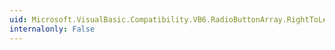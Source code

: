 ```yaml
---
uid: Microsoft.VisualBasic.Compatibility.VB6.RadioButtonArray.RightToLeftChanged
internalonly: False
---
```

